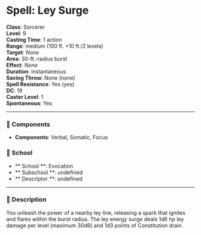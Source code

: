 
# Spell: Ley Surge
**Class**: Sorcerer  
**Level**: 9  
**Casting Time**: 1 action  
**Range**: medium (100 ft. +10 ft./2 levels)  
**Target**: _None_  
**Area**: 30-ft.-radius burst  
**Effect**: _None_  
**Duration**: instantaneous  
**Saving Throw**: None (none)  
**Spell Resistance**: Yes (yes)  
**DC**: 19  
**Caster Level**: 1  
**Spontaneous**: Yes

---

### 🔮 Components
- **Components**: Verbal, Somatic, Focus

### 🏫 School
- ** School **: Evocation
- ** Subschool **: undefined
- ** Descriptor **: undefined
---

### 📜 Description
You unleash the power of a nearby ley line, releasing a spark that ignites and flares within the burst radius. The ley energy surge deals 1d6 hp ley damage per level (maximum 30d6) and 1d3 points of Constitution drain.
